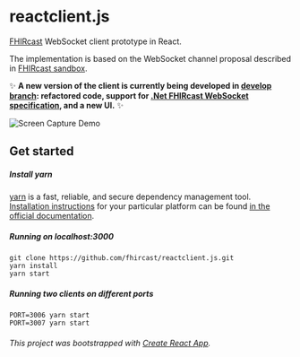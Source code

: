 # reactclient.js

[FHIRcast](http://fhircast.org/) WebSocket client prototype in React.

The implementation is based on the WebSocket channel proposal described in [FHIRcast sandbox](https://github.com/fhircast/sandbox.js).

:sparkles: **A new version of the client is currently being developed in [develop branch](https://github.com/fhircast/reactclient.js/tree/develop): refactored code, support for [.Net FHIRcast WebSocket specification](https://github.com/fhircast/.net), and a new UI.** :sparkles:

![Screen Capture Demo](https://github.com/akalliokoski/fhircast-websocket-demo/blob/master/doc/fhircast-websocket-demo-min.gif)

## Get started

##### Install yarn
[yarn](https://yarnpkg.com/lang/en/) is a fast, reliable, and secure dependency management tool. [Installation instructions](https://yarnpkg.com/en/docs/install#mac-stable) for  your particular platform can be found [in the official documentation](https://yarnpkg.com/en/docs/install#mac-stable).

##### Running on localhost:3000
```
git clone https://github.com/fhircast/reactclient.js.git
yarn install
yarn start
```

##### Running two clients on different ports
```
PORT=3006 yarn start
PORT=3007 yarn start
```

###### This project was bootstrapped with [Create React App](https://github.com/facebook/create-react-app).
